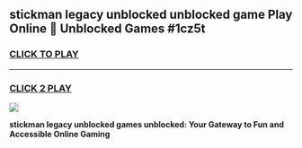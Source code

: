 
## stickman legacy unblocked unblocked game Play Online 👋 Unblocked Games #1cz5t
<h3>
<a href="https://premium.freeplayer.one?title=stickman_legacy_unblocked&ref=21F">CLICK TO PLAY</a></h3>
<hr>

<h3>
<a href="https://premium.freeplayer.one?title=stickman_legacy_unblocked&ref=21F">CLICK 2 PLAY</a>
  
</h3>

<a href="https://premium.freeplayer.one?title=stickman_legacy_unblocked&ref=21F/"><img src="https://clearcache.store/games.png"></a>


**stickman legacy unblocked games unblocked: Your Gateway to Fun and Accessible Online Gaming**

